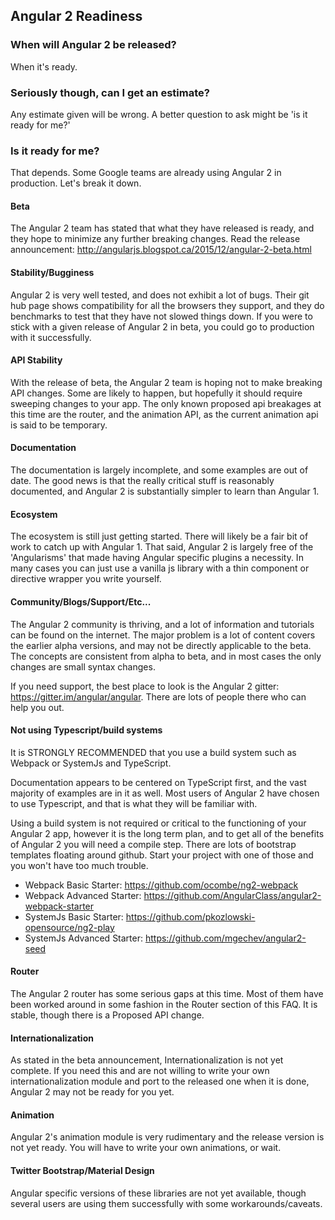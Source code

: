 ## Angular 2 Readiness

### When will Angular 2 be released?

When it's ready.

### Seriously though, can I get an estimate?

Any estimate given will be wrong. A better question to ask might be 'is it ready for me?'

### Is it ready for me?

That depends. Some Google teams are already using Angular 2 in production. Let's break it down.

#### Beta

The Angular 2 team has stated that what they have released is ready, and they hope to minimize any further breaking changes.
Read the release announcement: http://angularjs.blogspot.ca/2015/12/angular-2-beta.html

#### Stability/Bugginess

Angular 2 is very well tested, and does not exhibit a lot of bugs. Their git hub page shows compatibility for all the browsers they support, and they do benchmarks to test that they have not slowed things down. If you were to stick with a given release of Angular 2 in beta, you could go to production with it successfully.

#### API Stability

With the release of beta, the Angular 2 team is hoping not to make breaking API changes. Some are likely to happen, but hopefully it should require sweeping changes to your app. The only known proposed api breakages at this time are the router, and the animation API, as the current animation api is said to be temporary.

#### Documentation

The documentation is largely incomplete, and some examples are out of date. The good news is that the really critical stuff is reasonably documented, and Angular 2 is substantially simpler to learn than Angular 1.

#### Ecosystem

The ecosystem is still just getting started. There will likely be a fair bit of work to catch up with Angular 1. That said, Angular 2 is largely free of the 'Angularisms' that made having Angular specific plugins a necessity. In many cases you can just use a vanilla js library with a thin component or directive wrapper you write yourself.

#### Community/Blogs/Support/Etc...

The Angular 2 community is thriving, and a lot of information and tutorials can be found on the internet. The major problem is a lot of content covers the earlier alpha versions, and may not be directly applicable to the beta. The concepts are consistent from alpha to beta, and in most cases the only changes are small syntax changes.

If you need support, the best place to look is the Angular 2 gitter: https://gitter.im/angular/angular. There are lots of people there who can help you out.

#### Not using Typescript/build systems

It is STRONGLY RECOMMENDED that you use a build system such as Webpack or SystemJs and TypeScript. 

Documentation appears to be centered on TypeScript first, and the vast majority of examples are in it as well. Most users of Angular 2 have chosen to use Typescript, and that is what they will be familiar with.

Using a build system is not required or critical to the functioning of your Angular 2 app, however it is the long term plan, and to get all of the benefits of Angular 2 you will need a compile step. There are lots of bootstrap templates floating around github. Start your project with one of those and you won't have too much trouble.

- Webpack Basic Starter: https://github.com/ocombe/ng2-webpack
- Webpack Advanced Starter: https://github.com/AngularClass/angular2-webpack-starter
- SystemJs Basic Starter: https://github.com/pkozlowski-opensource/ng2-play 
- SystemJs Advanced Starter: https://github.com/mgechev/angular2-seed

#### Router

The Angular 2 router has some serious gaps at this time. Most of them have been worked around in some fashion in the Router section of this FAQ. It is stable, though there is a Proposed API change.

#### Internationalization

As stated in the beta announcement, Internationalization is not yet complete. If you need this and are not willing to write your own internationalization module and port to the released one when it is done, Angular 2 may not be ready for you yet.

#### Animation

Angular 2's animation module is very rudimentary and the release version is not yet ready. You will have to write your own animations, or wait.

#### Twitter Bootstrap/Material Design

Angular specific versions of these libraries are not yet available, though several users are using them successfully with some workarounds/caveats.

